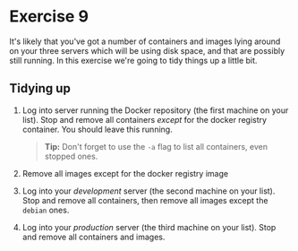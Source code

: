 # Exercise 9

It's likely that you've got a number of containers and images lying around on 
your three servers which will be using disk space, and that are possibly still 
running. In this exercise we're going to tidy things up a little bit.

## Tidying up

1. Log into server running the Docker repository (the first machine on your 
   list). Stop and remove all containers _except_ for the docker registry 
   container. You should leave this running.

   > **Tip:** Don't forget to use the `-a` flag to list all containers, even
   > stopped ones.

2. Remove all images except for the docker registry image

3. Log into your _development_ server (the second machine on your list). Stop 
   and remove all containers, then remove all images except the `debian` ones.
    
4. Log into your _production_ server (the third machine on your list). Stop and 
   remove all containers and images.
